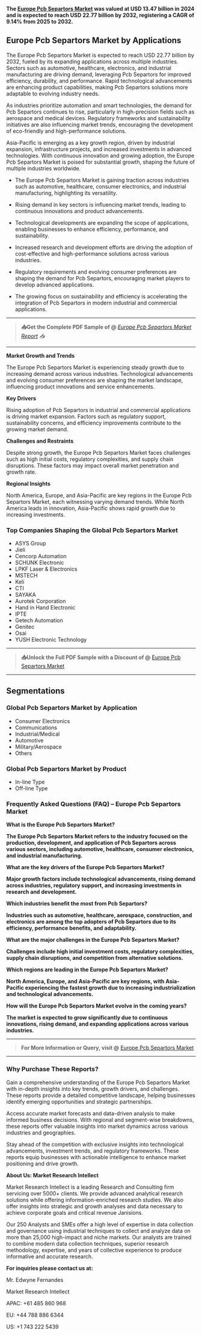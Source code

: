 <p><strong>The <a href="https://www.marketresearchintellect.com/download-sample/?rid=472048&amp;utm_source=Pulse-April-Europe&amp;utm_medium=852">Europe Pcb Separtors Market</a> was valued at USD 13.47 billion in 2024 and is expected to reach USD 22.77 billion by 2032, registering a CAGR of 9.14% from 2025 to 2032.</strong></p><h2>Europe Pcb Separtors Market by Applications&nbsp;</h2><p><p>The Europe Pcb Separtors Market is expected to reach USD 22.77 billion by 2032, fueled by its expanding applications across multiple industries. Sectors such as automotive, healthcare, electronics, and industrial manufacturing are driving demand, leveraging Pcb Separtors for improved efficiency, durability, and performance. Rapid technological advancements are enhancing product capabilities, making Pcb Separtors solutions more adaptable to evolving industry needs.</p><p>As industries prioritize automation and smart technologies, the demand for Pcb Separtors continues to rise, particularly in high-precision fields such as aerospace and medical devices. Regulatory frameworks and sustainability initiatives are also influencing market trends, encouraging the development of eco-friendly and high-performance solutions.</p><p>Asia-Pacific is emerging as a key growth region, driven by industrial expansion, infrastructure projects, and increased investments in advanced technologies. With continuous innovation and growing adoption, the Europe Pcb Separtors Market is poised for substantial growth, shaping the future of multiple industries worldwide.</p></p><ul><li><p>The Europe Pcb Separtors Market is gaining traction across industries such as automotive, healthcare, consumer electronics, and industrial manufacturing, highlighting its versatility.</p></li><li><p>Rising demand in key sectors is influencing market trends, leading to continuous innovations and product advancements.</p></li><li><p>Technological developments are expanding the scope of applications, enabling businesses to enhance efficiency, performance, and sustainability.</p></li><li><p>Increased research and development efforts are driving the adoption of cost-effective and high-performance solutions across various industries.</p></li><li><p>Regulatory requirements and evolving consumer preferences are shaping the demand for Pcb Separtors, encouraging market players to develop advanced applications.</p></li><li><p>The growing focus on sustainability and efficiency is accelerating the integration of Pcb Separtors in modern industrial and commercial applications.</p></li></ul><hr /><blockquote><p><strong><span class="font-[700]">📥Get the Complete PDF Sample of @ </span></strong><em><span class="font-[700]"><a href="https://www.marketresearchintellect.com/download-sample/?rid=472048&amp;utm_source=Pulse-April-Europe&amp;utm_medium=852" target="_blank" data-tracking-control-name="article-ssr-frontend-pulse_little-text-block" data-tracking-will-navigate="" data-test-link="">Europe Pcb Separtors Market Report</a>&nbsp;📥</span></em></p></blockquote><hr /><p class="" data-start="77" data-end="360"><strong data-start="77" data-end="105">Market Growth and Trends</strong></p><p class="" data-start="77" data-end="360">The Europe Pcb Separtors Market is experiencing steady growth due to increasing demand across various industries. Technological advancements and evolving consumer preferences are shaping the market landscape, influencing product innovations and service enhancements.</p><p class="" data-start="362" data-end="606"><strong data-start="362" data-end="377">Key Drivers</strong></p><p class="" data-start="362" data-end="606">Rising adoption of Pcb Separtors in industrial and commercial applications is driving market expansion. Factors such as regulatory support, sustainability concerns, and efficiency improvements contribute to the growing market demand.</p><p class="" data-start="608" data-end="849"><strong data-start="608" data-end="637">Challenges and Restraints</strong></p><p class="" data-start="608" data-end="849">Despite strong growth, the Europe Pcb Separtors Market faces challenges such as high initial costs, regulatory complexities, and supply chain disruptions. These factors may impact overall market penetration and growth rate.</p><p class="" data-start="851" data-end="1095"><strong data-start="851" data-end="872">Regional Insights</strong></p><p class="" data-start="851" data-end="1095">North America, Europe, and Asia-Pacific are key regions in the Europe Pcb Separtors Market, each witnessing varying demand trends. While North America leads in innovation, Asia-Pacific shows rapid growth due to increasing investments.</p><p><h3>Top Companies Shaping the Global Pcb Separtors Market </h3><ul><li>ASYS Group</li><li>Jieli</li><li>Cencorp Automation</li><li>SCHUNK Electronic</li><li>LPKF Laser & Electronics</li><li>MSTECH</li><li>Keli</li><li>CTI</li><li>SAYAKA</li><li>Aurotek Corporation</li><li>Hand in Hand Electronic</li><li>IPTE</li><li>Getech Automation</li><li>Genitec</li><li>Osai</li><li>YUSH Electronic Technology</li></ul></p><hr /><blockquote><p><strong>📥Unlock the Full PDF Sample with a Discount of @</strong> <a href="https://www.marketresearchintellect.com/ask-for-discount/?rid=472048&amp;utm_source=Pulse-April-Europe&amp;utm_medium=852">Europe Pcb Separtors Market</a></p></blockquote><hr /><p><h2>Segmentations</h2><h3>Global Pcb Separtors Market by Application</h3><ul><li>Consumer Electronics</li><li>Communications</li><li>Industrial/Medical</li><li>Automotive</li><li>Military/Aerospace</li><li>Others</li></ul><h3>Global Pcb Separtors Market by Product</h3><ul><li>In-line Type</li><li>Off-line Type</li></ul></p><h3><strong>Frequently Asked Questions (FAQ) &ndash; Europe Pcb Separtors Market</strong></h3><p><strong>What is the Europe Pcb Separtors Market?</strong></p><p><strong>The Europe Pcb Separtors Market refers to the industry focused on the production, development, and application of Pcb Separtors across various sectors, including automotive, healthcare, consumer electronics, and industrial manufacturing.</strong></p><p><strong>What are the key drivers of the Europe Pcb Separtors Market?</strong></p><p><strong>Major growth factors include technological advancements, rising demand across industries, regulatory support, and increasing investments in research and development.</strong></p><p><strong>Which industries benefit the most from Pcb Separtors?</strong></p><p><strong>Industries such as automotive, healthcare, aerospace, construction, and electronics are among the top adopters of Pcb Separtors due to its efficiency, performance benefits, and adaptability.</strong></p><p><strong>What are the major challenges in the Europe Pcb Separtors Market?</strong></p><p><strong>Challenges include high initial investment costs, regulatory complexities, supply chain disruptions, and competition from alternative solutions.</strong></p><p><strong>Which regions are leading in the Europe Pcb Separtors Market?</strong></p><p><strong>North America, Europe, and Asia-Pacific are key regions, with Asia-Pacific experiencing the fastest growth due to increasing industrialization and technological advancements.</strong></p><p><strong>How will the Europe Pcb Separtors Market evolve in the coming years?</strong></p><p><strong>The market is expected to grow significantly due to continuous innovations, rising demand, and expanding applications across various industries.</strong></p><hr /><blockquote><p><span class="font-[700]"><strong>For More Information or Query, visit&nbsp;@</strong>&nbsp;</span><span class="font-[700]"><a href="https://www.marketresearchintellect.com/product/global-pcb-separtors-market-size-and-forecast/?utm_source=Linkedin&utm_medium=852" target="_blank" data-tracking-control-name="article-ssr-frontend-pulse_little-text-block" data-tracking-will-navigate="" data-test-link="">Europe Pcb Separtors Market</a></span></p></blockquote><hr /><h3><strong data-start="0" data-end="31">Why Purchase These Reports?</strong></h3><p class="" data-start="35" data-end="297">Gain a comprehensive understanding of the Europe Pcb Separtors Market with in-depth insights into key trends, growth drivers, and challenges. These reports provide a detailed competitive landscape, helping businesses identify emerging opportunities and strategic partnerships.</p><p class="" data-start="299" data-end="540">Access accurate market forecasts and data-driven analysis to make informed business decisions. With regional and segment-wise breakdowns, these reports offer valuable insights into market dynamics across various industries and geographies.</p><p class="" data-start="542" data-end="784">Stay ahead of the competition with exclusive insights into technological advancements, investment trends, and regulatory frameworks. These reports equip businesses with actionable intelligence to enhance market positioning and drive growth.</p><p><strong><span class="font-[700]">About Us: Market Research Intellect</span></strong></p><p><span class="">Market Research Intellect is a leading Research and Consulting firm servicing over 5000+ clients. We provide advanced analytical research solutions while offering information-enriched research studies.&nbsp;</span>We also offer insights into strategic and growth analyses and data necessary to achieve corporate goals and critical revenue Janisions.</p><p><span class="">Our 250 Analysts and SMEs offer a high level of expertise in data collection and governance using industrial techniques to collect and analyze data on more than 25,000 high-impact and niche markets. Our analysts are trained to combine modern data collection techniques, superior research methodology, expertise, and years of collective experience to produce informative and accurate research.</span></p><p><strong>For inquiries please contact us at:</strong></p><p>Mr. Edwyne Fernandes</p><p>Market Research Intellect</p><p>APAC: +61 485 860 968</p><p>EU: +44 788 886 6344</p><p>US: +1 743 222 5439</p>